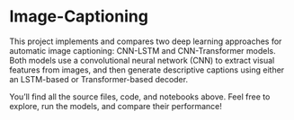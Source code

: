 # Image-Captioning

This project implements and compares two deep learning approaches for automatic image captioning: CNN-LSTM and CNN-Transformer models. Both models use a convolutional neural network (CNN) to extract visual features from images, and then generate descriptive captions using either an LSTM-based or Transformer-based decoder.

You’ll find all the source files, code, and notebooks above.
Feel free to explore, run the models, and compare their performance!

